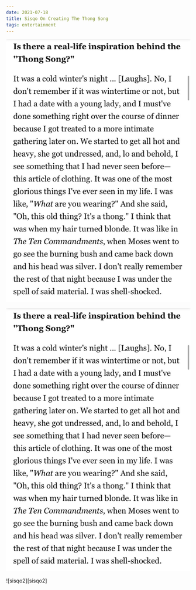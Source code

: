 ```yaml
---
date: 2021-07-18
title: Sisqo On Creating The Thong Song
tags: entertainment
---
```



![sisqo1](https://raw.githubusercontent.com/muneer78/muneer78.github.io/master/images/sisqo1.jpeg)

![sisqo1](https://raw.githubusercontent.com/muneer78/muneer78.github.io/master/images/sisqo1.jpeg) 



![sisqo2][sisqo2] 
